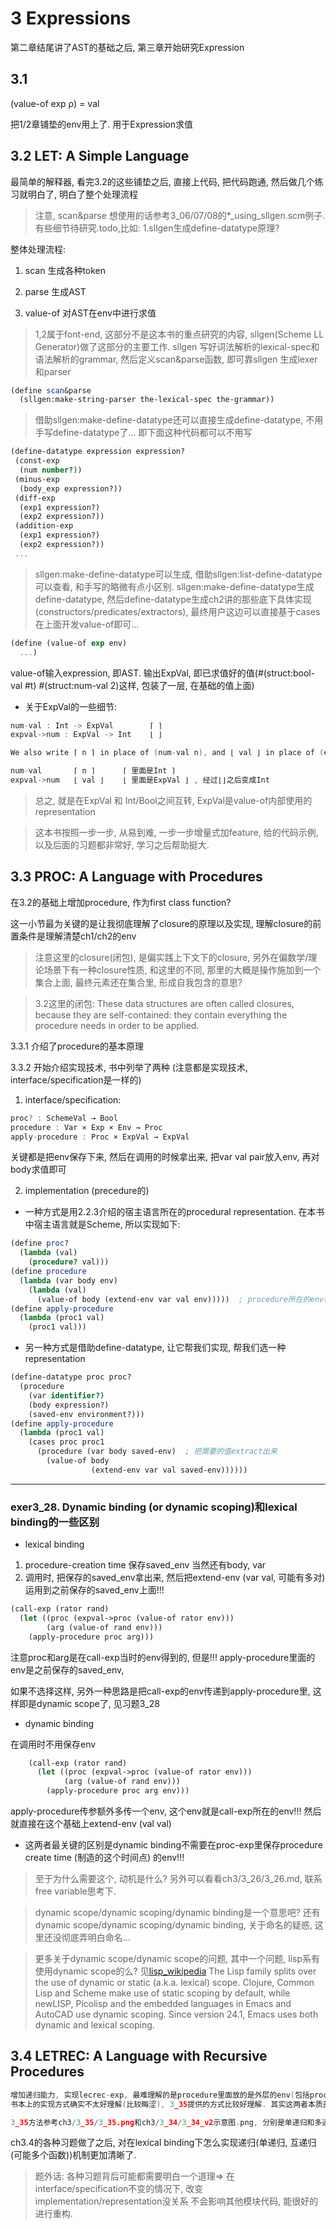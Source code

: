 # 3 Expressions

第二章结尾讲了AST的基础之后, 第三章开始研究Expression

## 3.1  
(value-of exp ρ) = val

把1/2章铺垫的env用上了. 用于Expression求值

## 3.2 LET: A Simple Language
最简单的解释器, 看完3.2的这些铺垫之后, 直接上代码, 把代码跑通, 然后做几个练习就明白了, 明白了整个处理流程

> 注意, scan&parse 想使用的话参考3_06/07/08的*_using_sllgen.scm例子. 
> 有些细节待研究.todo,比如: 1.sllgen生成define-datatype原理?

整体处理流程:
1. scan  生成各种token

2. parse 生成AST

3. value-of 对AST在env中进行求值

> 1,2属于font-end, 这部分不是这本书的重点研究的内容, sllgen(Scheme LL Generator)做了这部分的主要工作.
> sllgen 写好词法解析的lexical-spec和语法解析的grammar, 然后定义scan&parse函数, 即可靠sllgen 生成lexer和parser

```scheme
(define scan&parse
  (sllgen:make-string-parser the-lexical-spec the-grammar))
```

> 借助sllgen:make-define-datatype还可以直接生成define-datatype, 不用手写define-datatype了...
> 即下面这种代码都可以不用写

```scheme
(define-datatype expression expression?
 (const-exp 
  (num number?))
 (minus-exp
  (body_exp expression?))
 (diff-exp 
  (exp1 expression?) 
  (exp2 expression?))
 (addition-exp
  (exp1 expression?)
  (exp2 expression?))
 ...
```

> sllgen:make-define-datatype可以生成, 借助sllgen:list-define-datatype可以查看, 和手写的略微有点小区别.
> sllgen:make-define-datatype生成define-datatype, 然后define-datatype生成ch2讲的那些底下具体实现(constructors/predicates/extractors), 最终用户这边可以直接基于cases在上面开发value-of即可...


```scheme
(define (value-of exp env)
  ...)
```
value-of输入expression, 即AST. 输出ExpVal, 即已求值好的值(#(struct:bool-val #t) #(struct:num-val 2)这样, 包装了一层, 在基础的值上面)

* 关于ExpVal的一些细节:

```C
num-val : Int -> ExpVal        ⌈ ⌉    
expval->num : ExpVal -> Int    ⌊ ⌋

We also write ⌈ n ⌉ in place of (num-val n), and ⌊ val ⌋ in place of (expval->num val).

num-val       ⌈ n ⌉      ⌈ 里面是Int ⌉   
expval->num   ⌊ val ⌋    ⌊ 里面是ExpVal ⌋ , 经过⌊⌋之后变成Int
```

> 总之, 就是在ExpVal 和 Int/Bool之间互转, ExpVal是value-of内部使用的representation

> 这本书按照一步一步, 从易到难, 一步一步增量式加feature, 给的代码示例, 以及后面的习题都非常好, 学习之后帮助挺大.

## 3.3 PROC: A Language with Procedures

在3.2的基础上增加procedure, 作为first class function?

这一小节最为关键的是让我彻底理解了closure的原理以及实现, 理解closure的前置条件是理解清楚ch1/ch2的env

> 注意这里的closure(闭包), 是偏实践上下文下的closure, 另外在偏数学/理论场景下有一种closure性质, 和这里的不同, 那里的大概是操作施加到一个集合上面, 最终元素还在集合里, 形成自我包含的意思?

> 3.2这里的闭包:
> These data structures are often called closures, because they are self-contained: they contain everything the procedure needs in order to be applied.

3.3.1 介绍了procedure的基本原理

3.3.2 开始介绍实现技术, 书中列举了两种 (注意都是实现技术, interface/specification是一样的)

1. interface/specification: 

```C
proc? : SchemeVal → Bool
procedure : Var × Exp × Env → Proc
apply-procedure : Proc × ExpVal → ExpVal
```

关键都是把env保存下来, 然后在调用的时候拿出来, 把var val pair放入env, 再对body求值即可

2. implementation (precedure的)

* 一种方式是用2.2.3介绍的宿主语言所在的procedural representation. 在本书中宿主语言就是Scheme, 所以实现如下:

```scheme
(define proc?
  (lambda (val) 
    (procedure? val)))
(define procedure
  (lambda (var body env) 
    (lambda (val) 
      (value-of body (extend-env var val env)))))  ; procedure所在的env被放到了lambda里, 即所谓的capture?
(define apply-procedure
  (lambda (proc1 val) 
    (proc1 val)))
```
* 另一种方式是借助define-datatype, 让它帮我们实现, 帮我们选一种representation

```scheme
(define-datatype proc proc?
  (procedure 
    (var identifier?) 
    (body expression?) 
    (saved-env environment?)))
(define apply-procedure
  (lambda (proc1 val) 
    (cases proc proc1 
      (procedure (var body saved-env)  ; 把需要的值extract出来
        (value-of body 
                  (extend-env var val saved-env))))))
```

---

### exer3_28. Dynamic binding (or dynamic scoping)和lexical binding的一些区别

* lexical binding

1. procedure-creation time 保存saved_env 当然还有body, var
2. 调用时, 把保存的saved_env拿出来, 然后把extend-env (var val, 可能有多对)运用到之前保存的saved_env上面!!!

```scheme
(call-exp (rator rand)
  (let ((proc (expval->proc (value-of rator env)))
        (arg (value-of rand env)))
    (apply-procedure proc arg)))
```
注意proc和arg是在call-exp当时的env得到的, 但是!!! apply-procedure里面的env是之前保存的saved_env, 

如果不选择这样, 另外一种思路是把call-exp的env传递到apply-procedure里, 这样即是dynamic scope了, 见习题3_28

* dynamic binding 

在调用时不用保存env
```scheme
    (call-exp (rator rand)
      (let ((proc (expval->proc (value-of rator env)))
            (arg (value-of rand env)))
        (apply-procedure proc arg env)))
```
apply-procedure传参额外多传一个env, 这个env就是call-exp所在的env!!! 然后就直接在这个基础上extend-env (val val)

* 这两者最关键的区别是dynamic binding不需要在proc-exp里保存procedure create time (制造的这个时间点) 的env!!!


> 至于为什么需要这个, 动机是什么? 另外可以看看ch3/3_26/3_26.md, 联系free variable思考下.

> dynamic scope/dynamic scoping/dynamic binding是一个意思吧? 还有dynamic scope/dynamic scoping/dynamic binding, 关于命名的疑惑, 这里还没彻底弄明白命名...

> 更多关于dynamic scope/dynamic scope的问题, 其中一个问题, lisp系有使用dynamic scope的么? 见[lisp_wikipedia](https://en.wikipedia.org/wiki/Lisp_(programming_language))
> The Lisp family splits over the use of dynamic or static (a.k.a. lexical) scope. Clojure, Common Lisp and Scheme make use of static scoping by default, while newLISP, Picolisp and the embedded languages in Emacs and AutoCAD use dynamic scoping. Since version 24.1, Emacs uses both dynamic and lexical scoping.

## 3.4 LETREC: A Language with Recursive Procedures

```C
增加递归能力, 实现lecrec-exp, 最难理解的是procedure里面放的是外层的env(包括proc_name, proc-val pair在内的env)
书本上的实现方式确实不太好理解(比较晦涩), 3_35提供的方式比较好理解. 其实这两者本质差不多, 反正都是底下实现技术, 在接口不变的情况下可以替换.

3_35方法参考ch3/3_35/3_35.png和ch3/3_34/3_34_v2示意图.png, 分别是单递归和多递归情况下的示意图
```

ch3.4的各种习题做了之后, 对在lexical binding下怎么实现递归(单递归, 互递归(可能多个函数))机制更加清晰了.

> 题外话: 各种习题背后可能都需要明白一个道理=> 在interface/specification不变的情况下, 改变implementation/representation没关系
> 不会影响其他模块代码, 能很好的进行重构.